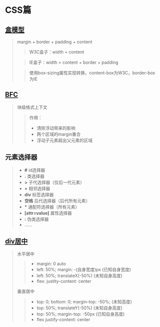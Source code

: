 # CSS篇
## [盒模型](./boxModel.html)
>margin + border + padding + content
>>W3C盒子：width = content
>
>>IE盒子：width = content + border + padding
>
>> 使用box-sizing属性实现转换，content-box为W3C，border-box为IE
## [BFC](./bfc.html)
>块级格式上下文
>>作用：
>> - 清除浮动带来的影响
>> - 两个区域的margin重合
>> - 浮动子元素超出父元素的区域 
## 元素选择器
> - **#** id选择器
> - **.** 类选择器
> - **>** 子代选择器（仅后一代元素）
> - **+** 相邻选择器
> - **div** 标签选择器
> - **空格** 后代选择器（后代所有元素）
> - **\*** 通配符选择器（所有元素）
> - **[attr=value]** 属性选择器
> - **:** 伪类选择器
> - ……
## [div居中](./center.html)
> 水平居中
>> - margin: 0 auto
>> - left: 50%; margin: -(自身宽度)px (已知自身宽度)
>> - left: 50%; translateX(-50%) (未知自身高度)
>> - flex: justity-content: center
>
> 垂直居中
>> - top: 0; bottom: 0; margin-top: -50%; (未知高度)
>> - top: 50%; translateY(-50%) (未知自身高度)
>> - top: 50%; margin-top: -50px (已知自身高度)
>> - flex justify-content: center